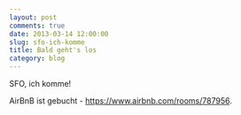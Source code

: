 ```yaml
---
layout: post
comments: true
date: 2013-03-14 12:00:00
slug: sfo-ich-komme
title: Bald geht's los
category: blog
---
```


SFO, ich komme!

AirBnB ist gebucht - <https://www.airbnb.com/rooms/787956>.